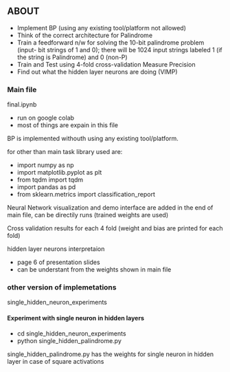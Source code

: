 ## ABOUT 
- Implement BP (using any existing tool/platform not allowed)
- Think of the correct architecture for Palindrome
- Train a feedforward n/w for solving the 10-bit palindrome problem (input- bit strings of 1 and 0); there will be 1024 input strings labeled 1 (if the string is Palindrome) and 0 (non-P)
- Train and Test using 4-fold cross-validation
Measure Precision
- Find out what the hidden layer neurons are doing (VIMP)

### Main file
final.ipynb
- run on google colab
- most of things are expain in this file


BP is implemented withouth using any existing tool/platform.

for other than main task library used are:
- import numpy as np
- import matplotlib.pyplot as plt
- from tqdm import tqdm
- import pandas as pd
- from sklearn.metrics import classification_report

Neural Network visualization and demo interface are added in the end of main file, can be directily runs (trained weights are used)

Cross validation results for each 4 fold (weight and bias are printed for each fold)

hidden layer neurons interpretaion
- page 6 of presentation slides
- can be understant from the weights shown in main file

### other version of implemetations
single_hidden_neuron_experiments

#### Experiment with single neuron in hidden layers

- cd single_hidden_neuron_experiments
- python single_hidden_palindrome.py


single_hidden_palindrome.py has the weights for single neuron in hidden layer in case of square activations